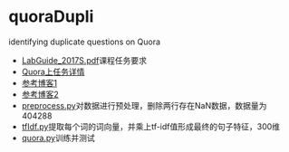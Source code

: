 # quoraDupli
identifying duplicate questions on Quora

- [LabGuide_2017S.pdf](LabGuide_2017S.pdf)课程任务要求
- [Quora上任务详情](https://data.quora.com/First-Quora-Dataset-Release-Question-Pairs)
- [参考博客1](http://www.erogol.com/duplicate-question-detection-deep-learning/?utm_source=tuicool&utm_medium=referral)
- [参考博客2](https://explosion.ai/blog/quora-deep-text-pair-classification#dataset)
- [preprocess.py](preprocess.py)对数据进行预处理，删除两行存在NaN数据，数据量为404288
- [tfIdf.py](tfIdf.py)提取每个词的词向量，并乘上tf-idf值形成最终的句子特征，300维
- [quora.py](quora.py)训练并测试
